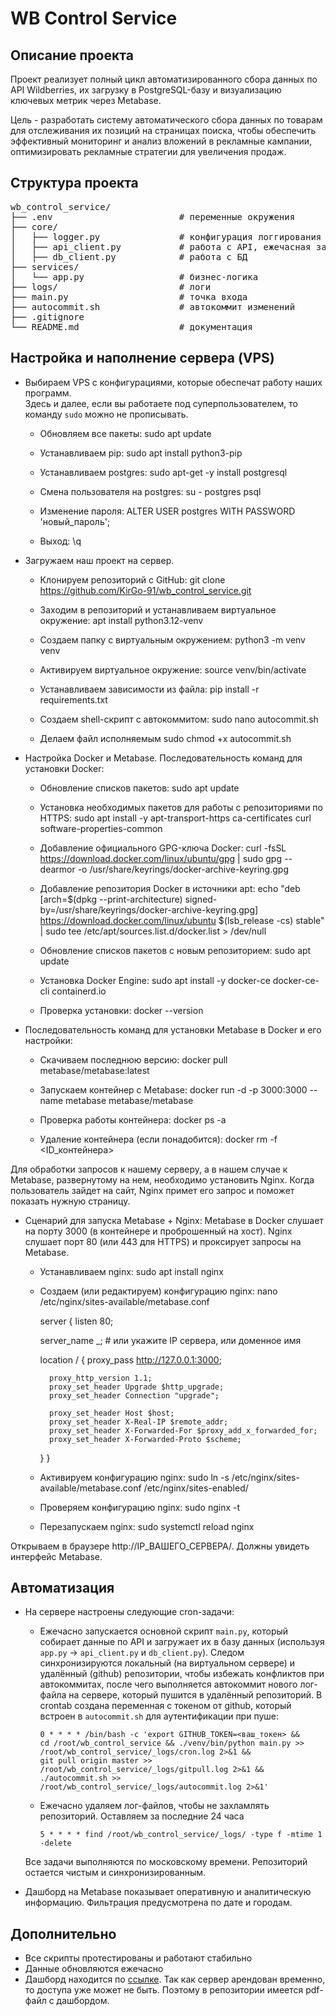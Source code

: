 # WB Control Service

## Описание проекта
Проект реализует полный цикл автоматизированного сбора данных по API Wildberries, их загрузку в PostgreSQL-базу и визуализацию ключевых метрик через Metabase.  

Цель - разработать систему автоматического сбора данных по товарам для отслеживания их позиций на страницах поиска, 
чтобы обеспечить эффективный мониторинг и анализ вложений в рекламные кампании, оптимизировать рекламные стратегии для увеличения продаж.

## Структура проекта
<pre>
wb_control_service/
├── .env                        # переменные окружения
├── core/
│   ├── logger.py               # конфигурация логгирования
│   ├── api_client.py           # работа с API, ежечасная загрузка данных (`cron`)
│   ├── db_client.py            # работа с БД
├── services/
│   └── app.py                  # бизнес-логика
├── logs/                       # логи
├── main.py                     # точка входа
├── autocommit.sh               # автокоммит изменений
├── .gitignore
└── README.md                   # документация
</pre>

## Настройка и наполнение сервера (VPS)

- Выбираем VPS с конфигурациями, которые обеспечат работу наших программ.  
  Здесь и далее, если вы работаете под суперпользователем, то команду `sudo` можно не прописывать.  

  - Обновляем все пакеты:
    sudo apt update

  - Устанавливаем pip:
    sudo apt install python3-pip

  - Устанавливаем postgres:
    sudo apt-get -y install postgresql

  - Смена пользователя на postgres:
    su - postgres psql

  - Изменение пароля:
    ALTER USER postgres WITH PASSWORD 'новый_пароль';

  - Выход:
    \q

- Загружаем наш проект на сервер.  

  - Клонируем репозиторий с GitHub:
    git clone https://github.com/KirGo-91/wb_control_service.git

  - Заходим в репозиторий и устанавливаем виртуальное окружение:
    apt install python3.12-venv

  - Создаем папку с виртуальным окружением:
    python3 -m venv venv

  - Активируем виртуальное окружение:
    source venv/bin/activate

  - Устанавливаем зависимости из файла:
    pip install -r requirements.txt

  - Создаем shell-скрипт с автокоммитом:
    sudo nano autocommit.sh

  - Делаем файл исполняемым
    sudo chmod +x autocommit.sh

- Настройка Docker и Metabase.
  Последовательность команд для установки Docker:

  - Обновление списков пакетов:
    sudo apt update

  - Установка необходимых пакетов для работы с репозиториями по HTTPS:
    sudo apt install -y apt-transport-https ca-certificates curl software-properties-common

  - Добавление официального GPG-ключа Docker:
    curl -fsSL https://download.docker.com/linux/ubuntu/gpg | sudo gpg --dearmor -o /usr/share/keyrings/docker-archive-keyring.gpg

  - Добавление репозитория Docker в источники apt:
    echo "deb [arch=$(dpkg --print-architecture) signed-by=/usr/share/keyrings/docker-archive-keyring.gpg] https://download.docker.com/linux/ubuntu $(lsb_release -cs) stable" | sudo tee /etc/apt/sources.list.d/docker.list > /dev/null

  - Обновление списков пакетов с новым репозиторием:
    sudo apt update

  - Установка Docker Engine:
    sudo apt install -y docker-ce docker-ce-cli containerd.io

  - Проверка установки:
    docker --version

- Последовательность команд для установки Metabase в Docker и его настройки:

  - Скачиваем последнюю версию:
    docker pull metabase/metabase:latest

  - Запускаем контейнер с Metabase:
    docker run -d -p 3000:3000 --name metabase metabase/metabase

  - Проверка работы контейнера:
    docker ps -a

  - Удаление контейнера (если понадобится):
    docker rm -f <ID_контейнера>

Для обработки запросов к нашему серверу, а в нашем случае к Metabase, развернутому на нем, необходимо установить Nginx.
Когда пользователь зайдет на сайт, Nginx примет его запрос и поможет показать нужную страницу.

- Сценарий для запуска Metabase + Nginx:
  Metabase в Docker слушает на порту 3000 (в контейнере и проброшенный на хост).
  Nginx слушает порт 80 (или 443 для HTTPS) и проксирует запросы на Metabase.

  - Устанавливаем nginx:
    sudo apt install nginx

  - Создаем (или редактируем) конфигурацию nginx:
    nano /etc/nginx/sites-available/metabase.conf

    server {
      listen 80;

      server_name _;  # или укажите IP сервера, или доменное имя

      location / {
          proxy_pass http://127.0.0.1:3000;
        
          proxy_http_version 1.1;
          proxy_set_header Upgrade $http_upgrade;
          proxy_set_header Connection "upgrade";

          proxy_set_header Host $host;
          proxy_set_header X-Real-IP $remote_addr;
          proxy_set_header X-Forwarded-For $proxy_add_x_forwarded_for;
          proxy_set_header X-Forwarded-Proto $scheme;
      }
    }

  - Активируем конфигурацию nginx:
    sudo ln -s /etc/nginx/sites-available/metabase.conf /etc/nginx/sites-enabled/

  - Проверяем конфигурацию nginx:
    sudo nginx -t

  - Перезапускаем nginx:
    sudo systemctl reload nginx

Открываем в браузере http://IP_ВАШЕГО_СЕРВЕРА/. Должны увидеть интерфейс Metabase.

## Автоматизация  

- На сервере настроены следующие cron-задачи:

  - Ежечасно запускается основной скрипт `main.py`, который собирает данные по API и загружает их в базу данных (используя `app.py` -> `api_client.py` и `db_client.py`).
    Следом синхронизируются локальный (на виртуальном сервере) и удалённый (github) репозитории, чтобы избежать конфликтов при автокоммитах, 
    после чего выполняется автокоммит нового лог-файла на сервере, который пушится в удалённый репозиторий. 
    В crontab создана переменная с токеном от github, который встроен в `autocommit.sh` для аутентификации при пуше:
    ```
    0 * * * * /bin/bash -c 'export GITHUB_TOKEN=<ваш_токен> && 
    cd /root/wb_control_service && ./venv/bin/python main.py >> /root/wb_control_service/_logs/cron.log 2>&1 && 
    git pull origin master >> /root/wb_control_service/_logs/gitpull.log 2>&1 && 
    ./autocommit.sh >> /root/wb_control_service/_logs/autocommit.log 2>&1'
    ``` 
  - Ежечасно удаляем лог-файлов, чтобы не захламлять  репозиторий. Оставляем за последние 24 часа
    ```
    5 * * * * find /root/wb_control_service/_logs/ -type f -mtime 1 -delete
    ```
  Все задачи выполняются по московскому времени. Репозиторий остается чистым и синхронизированным.

- Дашборд на Metabase показывает оперативную и аналитическую информацию. Фильтрация предусмотрена по дате и городам.

## Дополнительно
- Все скрипты протестированы и работают стабильно  
- Данные обновляются ежечасно  
- Дашборд находится по [ссылке](http://91.229.8.216:3000/public/dashboard/bd5cafb2-06b9-454f-b3d6-8ece3161d62e).
  Так как сервер арендован временно, то доступа уже может не быть. Поэтому в репозитории имеется pdf-файл с дашбордом.
